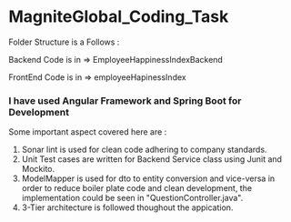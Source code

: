 # MagniteGlobal_Coding_Task
 

Folder Structure is a Follows : 

Backend Code is in => EmployeeHappinessIndexBackend

FrontEnd Code is in => employeeHapinessIndex


<H3>I have used Angular Framework and Spring Boot for Development</H3>

Some important aspect covered here are :
 
  1. Sonar lint is used for clean code adhering to company standards.
  2. Unit Test cases are written for Backend Service class using Junit and Mockito.
  3. ModelMapper is used for dto to entity conversion and vice-versa in order to reduce boiler plate code and clean development, the implementation could be seen in    "QuestionController.java".
  4. 3-Tier architecture is followed thoughout the appication.
